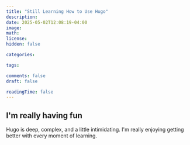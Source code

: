 ```yaml
---
title: "Still Learning How to Use Hugo"
description: 
date: 2025-05-02T12:08:19-04:00
image: 
math: 
license: 
hidden: false

categories:

tags:

comments: false
draft: false

readingTime: false
---
```


## I'm really having fun
Hugo is deep, complex, and a little intimidating. I'm really enjoying getting better with every moment of learning.
